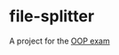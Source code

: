 # file-splitter
A project for the [OOP exam](http://didattica.agentgroup.unimore.it/wiki/index.php/Programmazione_ad_Oggetti#Traccia)